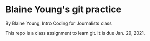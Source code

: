 # Blaine Young's git practice

By Blaine Young, Intro Coding for Journalists class

This repo is a class assignment to learn git. It is due Jan. 29, 2021.